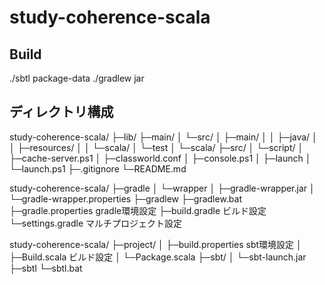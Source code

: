 study-coherence-scala
=====================

Build
-----

./sbtl package-data
./gradlew jar

ディレクトリ構成
----------------

study-coherence-scala/
├─lib/
├─main/
│  └─src/
│      ├─main/
│      │  ├─java/
│      │  ├─resources/
│      │  └─scala/
│      └─test
│          └─scala/
├─src/
│  └─script/
│      ├─cache-server.ps1
│      ├─classworld.conf
│      ├─console.ps1
│      ├─launch
│      └─launch.ps1
├─.gitignore
└─README.md


study-coherence-scala/
├─gradle
│  └─wrapper
│      ├─gradle-wrapper.jar
│      └─gradle-wrapper.properties
├─gradlew
├─gradlew.bat
├─gradle.properties       gradle環境設定
├─build.gradle            ビルド設定
└─settings.gradle         マルチプロジェクト設定


study-coherence-scala/
├─project/
│  ├─build.properties    sbt環境設定
│  ├─Build.scala         ビルド設定
│  └─Package.scala
├─sbt/
│  └─sbt-launch.jar
├─sbtl
└─sbtl.bat


<!-- vim: set ft=markdown ts=4 sw=4 et: -->
